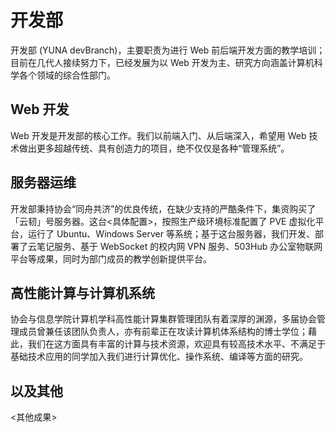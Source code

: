 # 开发部

开发部 (YUNA devBranch)，主要职责为进行 Web 前后端开发方面的教学培训；目前在几代人接续努力下，已经发展为以 Web 开发为主、研究方向涵盖计算机科学各个领域的综合性部门。

## Web 开发

Web 开发是开发部的核心工作。我们以前端入门、从后端深入，希望用 Web 技术做出更多超越传统、具有创造力的项目，绝不仅仅是各种“管理系统”。

## 服务器运维

开发部秉持协会“同舟共济”的优良传统，在缺少支持的严酷条件下，集资购买了「云韧」号服务器。这台<具体配置>，按照生产级环境标准配置了 PVE 虚拟化平台，运行了 Ubuntu、Windows Server 等系统；基于这台服务器，我们开发、部署了云笔记服务、基于 WebSocket 的校内网 VPN 服务、503Hub 办公室物联网平台等成果，同时为部门成员的教学创新提供平台。

## 高性能计算与计算机系统

协会与信息学院计算机学科高性能计算集群管理团队有着深厚的渊源，多届协会管理成员曾兼任该团队负责人，亦有前辈正在攻读计算机体系结构的博士学位；藉此，我们在这方面具有丰富的计算与技术资源，欢迎具有较高技术水平、不满足于基础技术应用的同学加入我们进行计算优化、操作系统、编译等方面的研究。

## 以及其他

<其他成果>
